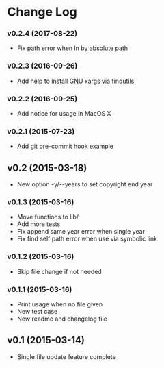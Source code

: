 # Change Log


### v0.2.4 (2017-08-22)

 - Fix path error when ln by absolute path


### v0.2.3 (2016-09-26)

 - Add help to install GNU xargs via findutils


### v0.2.2 (2016-09-25)

 - Add notice for usage in MacOS X


### v0.2.1 (2015-07-23)

 - Add git pre-commit hook example


## v0.2 (2015-03-18)

 - New option -y/--years to set copyright end year


### v0.1.3 (2015-03-16)

 - Move functions to lib/
 - Add more tests
 - Fix append same year error when single year
 - Fix find self path error when use via symbolic link


### v0.1.2 (2015-03-16)

 - Skip file change if not needed


### v0.1.1 (2015-03-16)

 - Print usage when no file given
 - New test case
 - New readme and changelog file


## v0.1 (2015-03-14)

 - Single file update feature complete
